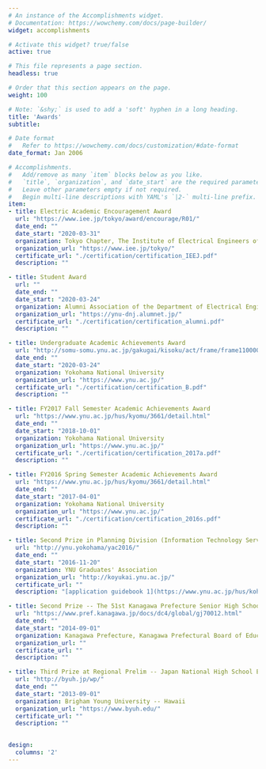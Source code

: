 ```yaml
---
# An instance of the Accomplishments widget.
# Documentation: https://wowchemy.com/docs/page-builder/
widget: accomplishments

# Activate this widget? true/false
active: true

# This file represents a page section.
headless: true

# Order that this section appears on the page.
weight: 100

# Note: `&shy;` is used to add a 'soft' hyphen in a long heading.
title: 'Awards'
subtitle:

# Date format
#   Refer to https://wowchemy.com/docs/customization/#date-format
date_format: Jan 2006

# Accomplishments.
#   Add/remove as many `item` blocks below as you like.
#   `title`, `organization`, and `date_start` are the required parameters.
#   Leave other parameters empty if not required.
#   Begin multi-line descriptions with YAML's `|2-` multi-line prefix.
item:
- title: Electric Academic Encouragement Award
  url: "https://www.iee.jp/tokyo/award/encourage/R01/"
  date_end: ""
  date_start: "2020-03-31"
  organization: Tokyo Chapter, The Institute of Electrical Engineers of Japan (IEEJ)
  organization_url: "https://www.iee.jp/tokyo/"
  certificate_url: "./certification/certification_IEEJ.pdf"
  description: ""

- title: Student Award
  url: ""
  date_end: ""
  date_start: "2020-03-24"
  organization: Alumni Association of the Department of Electrical Engineering and Computer Science, YNU
  organization_url: "https://ynu-dnj.alumnet.jp/"
  certificate_url: "./certification/certification_alumni.pdf"
  description: ""

- title: Undergraduate Academic Achievements Award
  url: "http://somu-somu.ynu.ac.jp/gakugai/kisoku/act/frame/frame110000171.htm"
  date_end: ""
  date_start: "2020-03-24"
  organization: Yokohama National University
  organization_url: "https://www.ynu.ac.jp/"
  certificate_url: "./certification/certification_B.pdf"
  description: ""

- title: FY2017 Fall Semester Academic Achievements Award
  url: "https://www.ynu.ac.jp/hus/kyomu/3661/detail.html"
  date_end: ""
  date_start: "2018-10-01"
  organization: Yokohama National University
  organization_url: "https://www.ynu.ac.jp/"
  certificate_url: "./certification/certification_2017a.pdf"
  description: ""

- title: FY2016 Spring Semester Academic Achievements Award
  url: "https://www.ynu.ac.jp/hus/kyomu/3661/detail.html"
  date_end: ""
  date_start: "2017-04-01"
  organization: Yokohama National University
  organization_url: "https://www.ynu.ac.jp/"
  certificate_url: "./certification/certification_2016s.pdf"
  description: ""

- title: Second Prize in Planning Division (Information Technology Service Center Director's Award) -- The 3rd YNU Apps Contest (YAC)
  url: "http://ynu.yokohama/yac2016/"
  date_end: ""
  date_start: "2016-11-20"
  organization: YNU Graduates' Association
  organization_url: "http://koyukai.ynu.ac.jp/"
  certificate_url: ""
  description: "[application guidebook 1](https://www.ynu.ac.jp/hus/koho/17037/detail.html)　[application guidebook 2](https://www.ynu.ac.jp/hus/koho/16278/detail.html)　[application poster](https://www.ynu.ac.jp/hus/koho/16278/34_16278_1_1_160705115258.pdf)　[Article on results](https://www.ynu.ac.jp/hus/koho/17502/detail.html)"

- title: Second Prize -- The 51st Kanagawa Prefecture Senior High School English Speech Contest
  url: "https://www.pref.kanagawa.jp/docs/dc4/global/gj70012.html"
  date_end: ""
  date_start: "2014-09-01"
  organization: Kanagawa Prefecture, Kanagawa Prefectural Board of Education, and Kanagawa Prefecture High School Subject Study Group English Section
  organization_url: ""
  certificate_url: ""
  description: ""

- title: Third Prize at Regional Prelim -- Japan National High School English Speech Contest
  url: "http://byuh.jp/wp/"
  date_end: ""
  date_start: "2013-09-01"
  organization: Brigham Young University -- Hawaii
  organization_url: "https://www.byuh.edu/"
  certificate_url: ""
  description: ""
  

design:
  columns: '2' 
---
```

